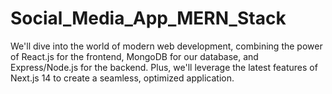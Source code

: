 # Social_Media_App_MERN_Stack
 We'll dive into the world of modern web development, combining the power of React.js for the frontend, MongoDB for our database, and Express/Node.js for the backend. Plus, we'll leverage the latest features of Next.js 14 to create a seamless, optimized application.
